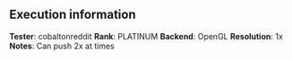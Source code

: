 ## Execution information

**Tester**: cobaltonreddit
**Rank**: PLATINUM
**Backend**: OpenGL
**Resolution**: 1x
**Notes**: Can push 2x at times